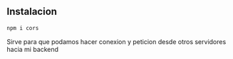 ## Instalacion
```bash
npm i cors
```

Sirve para que podamos hacer conexion y peticion desde otros servidores hacia mi backend

